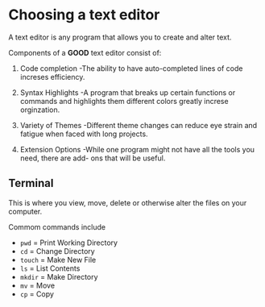# Choosing a text editor

A text editor is any program that allows you to create and alter text.

Components of a **GOOD** text editor consist of:

1. Code completion
 -The ability to have auto-completed lines of code increses efficiency.
 
2. Syntax Highlights
 -A program that breaks up certain functions or commands and highlights them different colors greatly increse orginzation.
 
3. Variety of Themes
 -Different theme changes can reduce eye strain and fatigue when faced with long projects.
 
4. Extension Options
 -While one program might not have all the tools you need, there are add- ons that will be useful.
 
 ## Terminal
 
 This is where you view, move, delete or otherwise alter the files on your computer.
 
 Commom commands include
 
 - `pwd` = Print Working Directory
 - `cd` = Change Directory
 - `touch` = Make New File
 - `ls` = List Contents
 - `mkdir` = Make Directory
 - `mv` = Move
 - `cp` = Copy
 
